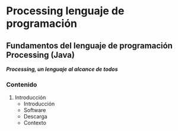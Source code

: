 # Processing lenguaje de programación
## Fundamentos del lenguaje de programación Processing (Java)

***Processing, un lenguaje al alcance de todos***

### Contenido

1. Introducción
    * Introducción
    * Software
    * Descarga
    * Contexto
